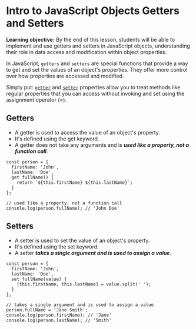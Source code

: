 <h1>
  <span class="headline">Intro to JavaScript Objects</span>
  <span class="subhead">Getters and Setters</span>
</h1>

**Learning objective:** By the end of this lesson, students will be able to implement and use getters and setters in JavaScript objects, understanding their role in data access and modification within object properties.


In JavaScript, `getters` and `setters` are special functions that provide a way to get and set the values of an object's properties. They offer more control over how properties are accessed and modified.

Simply put: 
[`getter`](https://developer.mozilla.org/en-US/docs/Web/JavaScript/Reference/Functions/get) and [`setter`](https://developer.mozilla.org/en-US/docs/Web/JavaScript/Reference/Functions/set) properties allow you to treat methods like regular properties that you can access without invoking and set using the assignment operator (=).

## Getters
- A getter is used to access the value of an object's property.
- It's defined using the get keyword.
- A getter does not take any arguments and is ***used like a property, not a function call***.


```JS
const person = {
  firstName: 'John',
  lastName: 'Doe',
  get fullName() {
    return `${this.firstName} ${this.lastName}`;
  }
};

// used like a property, not a function call
console.log(person.fullName); // 'John Doe'

```

## Setters
- A setter is used to set the value of an object's property.
- It's defined using the set keyword.
- A setter ***takes a single argument and is used to assign a value***.

```JS
const person = {
  firstName: 'John',
  lastName: 'Doe',
  set fullName(value) {
    [this.firstName, this.lastName] = value.split(' ');
  }
};

// takes a single argument and is used to assign a value
person.fullName = 'Jane Smith';
console.log(person.firstName); // 'Jane'
console.log(person.lastName); // 'Smith'
```
